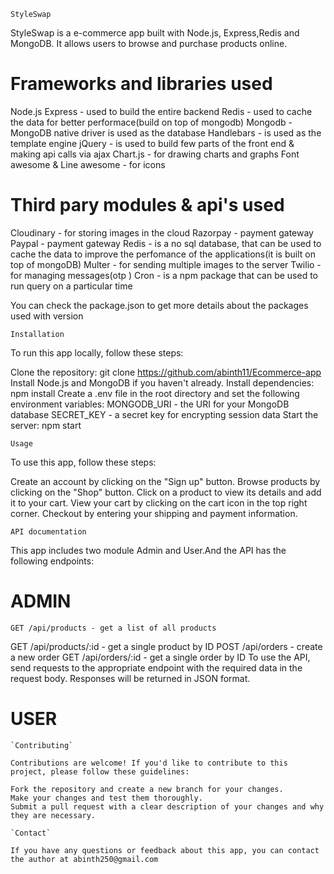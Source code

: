 `StyleSwap`

StyleSwap is a e-commerce app built with Node.js, Express,Redis and MongoDB. It allows users to browse and purchase products online.

# Frameworks and libraries used

Node.js Express - used to build the entire backend 
Redis - used to cache the data for better performace(build on top of mongodb)
Mongodb - MongoDB native driver is used as the database
Handlebars - is used as the template engine
jQuery - is used to build few parts of the front end & making api calls via ajax
Chart.js - for drawing charts and graphs
Font awesome & Line awesome - for icons

# Third pary modules & api's used 

Cloudinary - for storing images in the cloud
Razorpay - payment gateway
Paypal - payment gateway 
Redis - is a no sql database, that can be used to cache the data to improve the perfomance of the applications(it is built on top of mongoDB)
Multer - for sending multiple images to the server
Twilio - for managing messages(otp )
Cron - is a npm package that can be used to run query on a particular time

You can check the package.json to get more details about the packages used with version

`Installation`

To run this app locally, follow these steps:

Clone the repository: git clone https://github.com/abinth11/Ecommerce-app
Install Node.js and MongoDB if you haven't already.
Install dependencies: npm install
Create a .env file in the root directory and set the following environment variables:
MONGODB_URI - the URI for your MongoDB database
SECRET_KEY - a secret key for encrypting session data
Start the server: npm start

`Usage`

To use this app, follow these steps:

Create an account by clicking on the "Sign up" button.
Browse products by clicking on the "Shop" button.
Click on a product to view its details and add it to your cart.
View your cart by clicking on the cart icon in the top right corner.
Checkout by entering your shipping and payment information.




`API documentation`

This app includes two module Admin and User.And the  API has the following endpoints:

# ADMIN
`GET /api/products - get a list of all products`

GET /api/products/:id - get a single product by ID
POST /api/orders - create a new order
GET /api/orders/:id - get a single order by ID
To use the API, send requests to the appropriate endpoint with the required data in the request body. Responses will be returned in JSON format.

# USER


<!--`Database schema`

This app uses MongoDB to store data. The database schema is as follows(this is a sample schema, this app is built with mongoclient & contails 18 collections)
```mongodb sample schema
const productSchema = {
name: { type: String, required: true },
price: { type: Number, required: true },
description: { type: String, required: true },
image: { type: String, required: true },
};
const address = 
const admin = 
const cart = 
const categories = 
const colors = 
const coupons = 
const couponTemplates = 
const guestUsers = 
const orderStatus = 
const orders = 
const productsTemplate 
const products 
const rating = 
const sizes = 
const subcategories = 
const users = 
const visitors = 
const wallet = 

const userSchema = {
username: { type: String, required: true },
email: { type: String, required: true },
password: { type: String, required: true },
};

const orderSchema = {
user: { type: String, required: true },
products: [
{
productId: { type: String, required: true },
quantity: { type: Number, required: true },
},
],
total: { type: Number, required: true },
date: { type: Date, required: true, default: Date.now },
};
-->
```
`Contributing`

Contributions are welcome! If you'd like to contribute to this project, please follow these guidelines:

Fork the repository and create a new branch for your changes.
Make your changes and test them thoroughly.
Submit a pull request with a clear description of your changes and why they are necessary.

`Contact`

If you have any questions or feedback about this app, you can contact the author at abinth250@gmail.com
